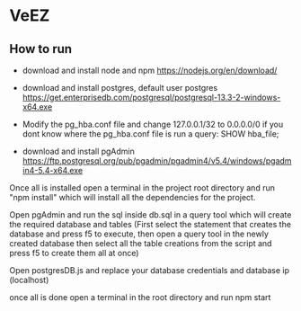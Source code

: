 # VeEZ

## How to run

* download and install node and npm https://nodejs.org/en/download/
* download and install postgres, default user postgres https://get.enterprisedb.com/postgresql/postgresql-13.3-2-windows-x64.exe
* Modify the pg_hba.conf file and change 127.0.0.1/32 to 0.0.0.0/0 if you dont know where the pg_hba.conf file is run a query: SHOW hba_file;

* download and install pgAdmin https://ftp.postgresql.org/pub/pgadmin/pgadmin4/v5.4/windows/pgadmin4-5.4-x64.exe

Once all is installed open a terminal in the project root directory and run "npm install" which will install all the dependencies for the project.

Open pgAdmin and run the sql inside db.sql in a query tool which will create the required database and tables (First select the statement that creates the database and press f5 to execute, then open a query tool in the newly created database then select all the table creations from the script and press f5 to create them all at once)

Open postgresDB.js and replace your database credentials and database ip (localhost)

once all is done open a terminal in the root directory and run npm start
